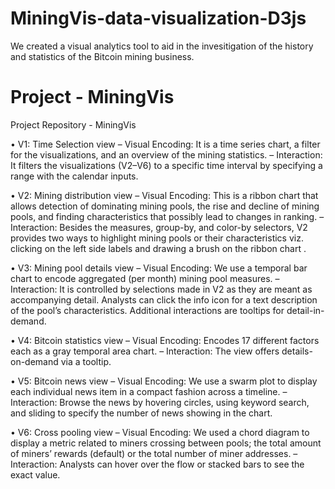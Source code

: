 # MiningVis-data-visualization-D3js
We created a visual analytics tool to aid in the invesitigation of the history and statistics of the Bitcoin mining business.

# Project - MiningVis
Project Repository - MiningVis

• V1: Time Selection view
– Visual Encoding: It is a time series chart, a filter for the visualizations, and an overview of the
mining statistics.
– Interaction: It filters the visualizations (V2–V6) to a specific time interval by specifying a range
with the calendar inputs.

• V2: Mining distribution view
– Visual Encoding: This is a ribbon chart that allows detection of dominating mining pools,
the rise and decline of mining pools, and finding characteristics that possibly lead to changes in
ranking.
– Interaction: Besides the measures, group-by, and color-by selectors, V2 provides two ways to
highlight mining pools or their characteristics viz. clicking on the left side labels and drawing a
brush on the ribbon chart .

• V3: Mining pool details view
– Visual Encoding: We use a temporal bar chart to encode aggregated (per month) mining pool
measures.
– Interaction: It is controlled by selections made in V2 as they are meant as accompanying detail.
Analysts can click the info icon for a text description of the pool’s characteristics. Additional
interactions are tooltips for detail-in-demand.

• V4: Bitcoin statistics view
– Visual Encoding: Encodes 17 different factors each as a gray temporal area chart.
– Interaction: The view offers details-on-demand via a tooltip.

• V5: Bitcoin news view
– Visual Encoding: We use a swarm plot to display each individual news item in a compact
fashion across a timeline.
– Interaction: Browse the news by hovering circles, using keyword search, and sliding to specify
the number of news showing in the chart.

• V6: Cross pooling view
– Visual Encoding: We used a chord diagram to display a metric related to miners crossing between
pools; the total amount of miners’ rewards (default) or the total number of miner addresses.
– Interaction: Analysts can hover over the flow or stacked bars to see the exact value.

